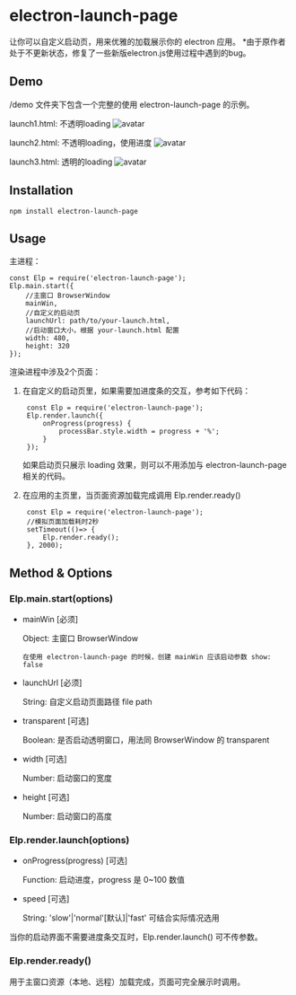 # electron-launch-page

让你可以自定义启动页，用来优雅的加载展示你的 electron 应用。
*由于原作者处于不更新状态，修复了一些新版electron.js使用过程中遇到的bug。

## Demo

/demo 文件夹下包含一个完整的使用 electron-launch-page 的示例。

launch1.html: 不透明loading
![avatar](https://github.com/Shaman05/electron-launch-page/blob/master/demo/111111.gif?raw=true)

launch2.html: 不透明loading，使用进度
![avatar](https://github.com/Shaman05/electron-launch-page/blob/master/demo/222222.gif?raw=true)

launch3.html: 透明的loading
![avatar](https://github.com/Shaman05/electron-launch-page/blob/master/demo/333333.gif?raw=true)

## Installation

    npm install electron-launch-page

## Usage

主进程：

    const Elp = require('electron-launch-page');
    Elp.main.start({
        //主窗口 BrowserWindow
        mainWin,
        //自定义的启动页
        launchUrl: path/to/your-launch.html,
        //启动窗口大小，根据 your-launch.html 配置
        width: 480,
        height: 320
    });

渲染进程中涉及2个页面：

1. 在自定义的启动页里，如果需要加进度条的交互，参考如下代码：

        const Elp = require('electron-launch-page');
        Elp.render.launch({
            onProgress(progress) {
                processBar.style.width = progress + '%';
            }
        });

   如果启动页只展示 loading 效果，则可以不用添加与 electron-launch-page 相关的代码。

2. 在应用的主页里，当页面资源加载完成调用 Elp.render.ready()

        const Elp = require('electron-launch-page');
        //模拟页面加载耗时2秒
        setTimeout(()=> {
            Elp.render.ready();
        }, 2000);

## Method & Options

### Elp.main.start(options)

* mainWin [必须]

    Object: 主窗口 BrowserWindow

    `在使用 electron-launch-page 的时候，创建 mainWin 应该启动参数 show: false`

* launchUrl [必须]

    String: 自定义启动页面路径 file path

* transparent [可选]

    Boolean: 是否启动透明窗口，用法同 BrowserWindow 的 transparent

* width [可选]

    Number: 启动窗口的宽度

* height [可选]

    Number: 启动窗口的高度

### Elp.render.launch(options)

* onProgress(progress) [可选]

    Function: 启动进度，progress 是 0~100 数值

* speed [可选]

    String: 'slow'|'normal'[默认]|'fast' 可结合实际情况选用

当你的启动界面不需要进度条交互时，Elp.render.launch() 可不传参数。

### Elp.render.ready()

用于主窗口资源（本地、远程）加载完成，页面可完全展示时调用。
